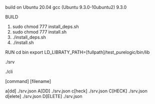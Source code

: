 build on Ubuntu 20.04
gcc (Ubuntu 9.3.0-10ubuntu2) 9.3.0


BUILD
1) sudo chmod 777 install_deps.sh
2) sudo chmod 777 install.sh
3) ./install_deps.sh
4) ./install.sh


RUN
cd bin
export LD_LIBRATY_PATH=[fullpath]/test_purelogic/bin/lib

./srv

./cli

[command] [filename]

a[dd] ./srv.json
A[DD] ./srv.json
c[heck] ./srv.json
C[HECK] ./srv.json
d[elete] ./srv.json
D[ELETE] ./srv.json

